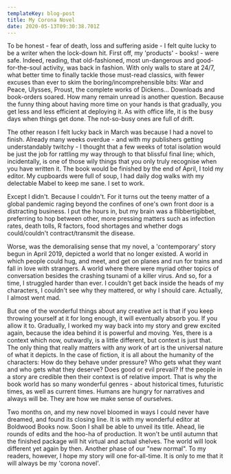 ```yaml
---
templateKey: blog-post
title: My Corona Novel
date: 2020-05-13T09:30:38.701Z
---
```

To be honest - fear of death, loss and suffering aside - I felt quite lucky to be a writer when the lock-down hit.  First off, my 'products' - books! - were safe.  Indeed, reading, that old-fashioned, most un-dangerous and good-for-the-soul activity, was back in fashion.  With only walls to stare at 24/7, what better time to finally tackle those must-read classics, with fewer excuses than ever to skim the boring/incomprehensible bits: War and Peace, Ulysses, Proust, the complete works of Dickens... Downloads and book-orders soared.  How many remain unread is another question.  Because the funny thing about having more time on your hands is that gradually, you get less and less efficient at deploying it.  As with office life, it is the busy days when things get done.  The not-so-busy ones are full of drift.

The other reason I felt lucky back in March was because I had a novel to finish.  Already many weeks overdue - and with my publishers getting understandably twitchy - I thought that a few weeks of total isolation would be just the job for rattling my way through to that blissful final line; which, incidentally, is one of those wily things that you only truly recognise when you have written it.  The book would be finished by the end of April, I told my editor.  My cupboards were full of soup, I had daily dog walks with my delectable Mabel to keep me sane.  I set to work.

Except I didn't.  Because I couldn't.  For it turns out the teeny matter of a global pandemic raging beyond the confines of one's own front door is a distracting business.  I put the hours in, but my brain was a flibbertigibbet, preferring to hop between other, more pressing matters such as infection rates, death tolls, R factors, food shortages and whether dogs could/couldn't contract/transmit the disease. 

Worse, was the demoralising sense that my novel, a 'contemporary' story begun in April 2019, depicted a world that no longer existed.  A world in which people could hug, and meet, and get on planes and run for trains and fall in love with strangers.  A world where there were myriad other topics of conversation besides the crashing tsunami of a killer virus.  And so, for a time, I struggled harder than ever.  I couldn't get back inside the heads of my characters, I couldn't see why they mattered, or why I should care.  Actually, I almost went mad.

But one of the wonderful things about any creative act is that if you keep throwing yourself at it for long enough, it will eventually absorb you.  If you allow it to.  Gradually, I worked my way back into my story and grew excited again, because the idea behind it is powerful and moving.  Yes, there is a context which now, outwardly, is a little different, but context is just that.  The only thing that really matters with any work of art is the universal nature of what it depicts.  In the case of fiction, it is all about the humanity of the characters: How do they behave under pressure?  Who gets what they want and who gets what they deserve?  Does good or evil prevail?  If the people in a story are credible then their context is of relative import.  That is why the book world has so many wonderful genres   - about historical times, futuristic times, as well as current times.  Humans are hungry for narratives and always will be.  They are how we make sense of ourselves.

Two months on, and my new novel bloomed in ways I could never have dreamed, and found its closing line.  It is with my wonderful editor at Boldwood Books now.  Soon I shall be able to unveil its title.  Ahead, lie rounds of edits and the hoo-ha of production.  It won't be until autumn that the finished package will hit virtual and actual shelves.  The world will look different yet again by then.  Another phase of our "new normal".  To my readers, however, I hope my story will one for-all-time.  It is only to me that it will always be my 'corona novel'.
